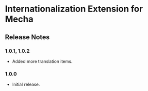 Internationalization Extension for Mecha
========================================

Release Notes
-------------

### 1.0.1, 1.0.2

 - Added more translation items.

### 1.0.0

 - Initial release.
